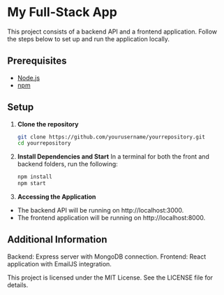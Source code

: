 # My Full-Stack App

This project consists of a backend API and a frontend application. Follow the steps below to set up and run the application locally.

## Prerequisites

- [Node.js](https://nodejs.org/) 
- [npm](https://www.npmjs.com/) 

## Setup

1. **Clone the repository**

    ```bash
    git clone https://github.com/yourusername/yourrepository.git
    cd yourrepository


2. **Install Dependencies and Start**
    In a terminal for both the front and backend folders, run the following:

    ```bash
    npm install
    npm start

3. **Accessing the Application**

- The backend API will be running on http://localhost:3000.
- The frontend application will be running on http://localhost:8000.


## Additional Information
Backend: Express server with MongoDB connection.
Frontend: React application with EmailJS integration.



This project is licensed under the MIT License. See the LICENSE file for details.